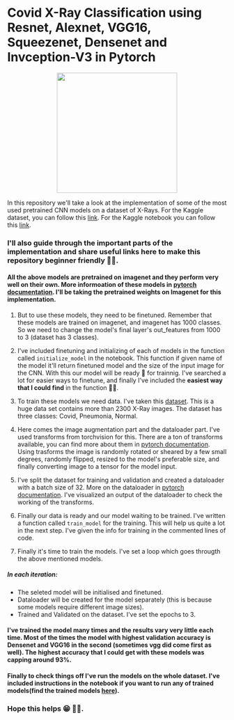 # Covid X-Ray Classification using Resnet, Alexnet, VGG16, Squeezenet, Densenet and Invception-V3 in Pytorch 
<p align="middle"><img width="276.5" src="https://media-thumbs.golden.com/OLqzmrmwAzY1P7Sl29k2T9WjJdM=/200x200/smart/golden-storage-production.s3.amazonaws.com/topic_images/e08914afa10a4179893eeb07cb5e4713.png" /></p>

In this repository we'll take a look at the implementation of some of the most used pretrained CNN models on a dataset of X-Rays. 
For the Kaggle dataset, you can follow this [link](https://www.kaggle.com/amanullahasraf/covid19-pneumonia-normal-chest-xray-pa-dataset). For the Kaggle notebook you can follow this [link](https://www.kaggle.com/pawanvalluri/covid-xray-classification-with-multiple-cnn-models).
### I'll also guide through the important parts of the implementation and share useful links here to make this repository beginner friendly 👍🏻. 

#### All the above models are pretrained on imagenet and they perform very well on their own. More informoation of these models in [pytorch documentation](https://pytorch.org/vision/stable/models.html). I'll be taking the pretrained weights on Imagenet for this implementation.

1. But to use these models, they need to be finetuned. Remember that these models are trained on imagenet, and imagenet has 1000 classes. So we need to change the model's final layer's out_features from 1000 to 3 (dataset has 3 classes). 

2. I've included finetuning and initializing of each of models in the function called `initialize_model` in the notebook. This function if given name of the model it'll return finetuned model and the size of the input image for the CNN. With this our model will be ready 🥧 for trainnig. I've searched a lot for easier ways to finetune, and finally I've included the **easiest way that I could find** in the function 👍🏻.  

3. To train these models we need data. I've taken this [dataset](https://www.kaggle.com/amanullahasraf/covid19-pneumonia-normal-chest-xray-pa-dataset). This is a huge data set contains more than 2300 X-Ray images. The dataset has three classes: Covid, Pneumonia, Normal. 

4. Here comes the image augmentation part and the dataloader part. I've used transforms from torchvision for this. There are a ton of transforms available, you can find more about them in [pytorch documentation](https://pytorch.org/vision/stable/transforms.html). Using trasforms the image is randomly rotated or sheared by a few small degrees, randomly flipped, resized to the model's preferable size, and finally converting image to a tensor for the model input. 

5. I've split the dataset for training and validation and created a dataloader with  a batch size of 32. More on the dataloader in [pytorch documentation](https://pytorch.org/docs/stable/data.html#torch.utils.data.DataLoader). I've visualized an output of the dataloader to check the working of the transforms.

6. Finally our data is ready and our model waiting to be trained. I've written a function called `train_model` for the training. This will help us quite a lot in the next step. I've given the info for training in the commented lines of code.

7. Finally it's time to train the models. I've set a loop which goes througth the above mentioned models. 

##### In each iteration:
- The seleted model will be initialised and finetuned.
- Dataloader will be created for the model separately (this is because some models require different image sizes).
- Trained and Validated on the dataset. I've set the epochs to 3.
#### I've trained the model many times and the results vary very little each time. Most of the times the model with highest validation accuracy is Densenet and VGG16 in the second (sometimes vgg did come first as well). The highest accuracy that I could get with these models was capping around 93%.
#### Finally to check things off I've run the models on the whole dataset. I've included instructions in the notebook if you want to run any of trained models(find the trained models [here](https://www.kaggle.com/pawanvalluri/covid-xray-classification-with-multiple-cnn-models/output)).
### Hope this helps 😁 👍🏻.
